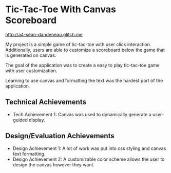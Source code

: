 Tic-Tac-Toe With Canvas Scoreboard
=================

http://a4-sean-dandeneau.glitch.me

My project is a simple game of tic-tac-toe with user click interaction. Additionally, users are able to customize a scoreboard below the game that is generated on canvas.

The goal of the application was to create a easy to play tic-tac-toe game with user customization.

Learning to use canvas and formatting the text was the hardest part of the application.


Technical Achievements
------------

- Tech Achievement 1: Canvas was used to dynamically generate a user-guided display.


Design/Evaluation Achievements
-----------------

- Design Achievement 1: A lot of work was put into css styling and canvas text formatting.
- Design Achievement 2: A customizable color scheme allows the user to design the canvas however they want.
